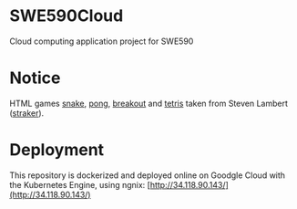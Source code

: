 # SWE590Cloud
Cloud computing application project for SWE590

# Notice
HTML games [snake](https://gist.github.com/straker/ff00b4b49669ad3dec890306d348adc4), [pong](https://gist.github.com/straker/81b59eecf70da93af396f963596dfdc5), [breakout](https://gist.github.com/straker/98a2aed6a7686d26c04810f08bfaf66b) and [tetris](https://gist.github.com/straker/3c98304f8a6a9174efd8292800891ea1) taken from Steven Lambert ([straker](https://gist.github.com/straker)).

# Deployment
This repository is dockerized and deployed online on Goodgle Cloud with the Kubernetes Engine, using ngnix:
[http://34.118.90.143/](http://34.118.90.143/)
